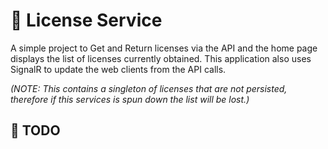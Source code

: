 ﻿# 🔑 License Service

A simple project to Get and Return licenses via the API and the home page displays the list of licenses currently obtained.
This application also uses SignalR to update the web clients from the API calls.

*(NOTE: This contains a singleton of licenses that are not persisted, therefore if this services is spun down the list will be lost.)*

## 📝 TODO

